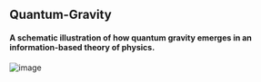 ## Quantum-Gravity
#### A schematic illustration of how quantum gravity emerges in an information-based theory of physics.
![image](https://user-images.githubusercontent.com/103260806/197022491-05dbfdc8-3b0d-47a4-a01c-98599c031f1c.png)

